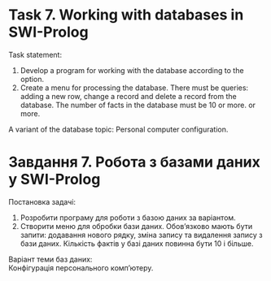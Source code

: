 # Task 7. Working with databases in SWI-Prolog

Task statement:
1. Develop a program for working with the database according to the option.
2. Create a menu for processing the database. There must be queries: adding a new
row, change a record and delete a record from the database. The number of facts in the database must be 10 or more.
or more.

A variant of the database topic:
Personal computer configuration.

# Завдання 7. Робота з базами даних у SWI-Prolog

Постановка задачі:
1. Розробити програму для роботи з базою даних за варіантом.
2. Створити меню для обробки бази даних. Обов’язково мають бути запити: додавання нового
рядку, зміна запису та видалення запису з бази даних. Кількість фактів у базі даних повинна бути 10 і
більше.

Варіант теми баз даних:\
Конфігурація персонального комп’ютеру.

